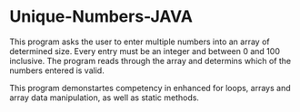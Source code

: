 # Unique-Numbers-JAVA

This program asks the user to enter multiple numbers into an array of determined size. Every entry must be an integer and between 0 and 100 inclusive. The program reads through the array and determins which of the numbers entered is valid. 

This program demonstartes competency in enhanced for loops, arrays and array data manipulation, as well as static methods. 
